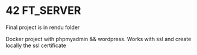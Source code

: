 # 42 FT_SERVER

Final project is in rendu folder

Docker project with phpmyadmin && wordpress.
Works with ssl and create locally the ssl certificate
